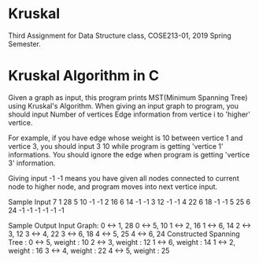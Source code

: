# Kruskal
Third Assignment for Data Structure class, COSE213-01, 2019 Spring Semester.

# Kruskal Algorithm in C

Given a graph as input, this program prints MST(Minimum Spanning Tree) using Kruskal's Algorithm.
When giving an input graph to program, you should input
Number of vertices
Edge information from vertice i to 'higher' vertice.

For example, if you have edge whose weight is 10 between vertice 1 and vertice 3, you should input
3 10 while program is getting 'vertice 1' informations. You should ignore the edge when program is getting
'vertice 3' information.

Giving input -1 -1 means you have given all nodes connected to current node to higher node, and program moves into 
next vertice input.

Sample Input
7
1 28
5 10
-1 -1
2 16
6 14
-1 -1
3 12
-1 -1
4 22
6 18
-1 -1
5 25
6 24
-1 -1
-1 -1
-1 -1

Sample Output
Input Graph: 
0 <-> 1, 28
0 <-> 5, 10
1 <-> 2, 16
1 <-> 6, 14
2 <-> 3, 12
3 <-> 4, 22
3 <-> 6, 18
4 <-> 5, 25
4 <-> 6, 24
Constructed Spanning Tree :
0 <-> 5, weight : 10
2 <-> 3, weight : 12
1 <-> 6, weight : 14
1 <-> 2, weight : 16
3 <-> 4, weight : 22
4 <-> 5, weight : 25
